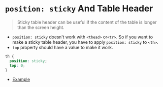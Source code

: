 # `position: sticky` And Table Header

> Sticky table header can be useful if the content of the table is longer than the screen height.

- `position: sticky` doesn't work with `<thead>` or`<tr>`. So if you want to make a sticky table header, you have to apply `position: sticky` to `<th>`.
- `top` property should have a value to make it work.
 ```css
 th {
   position: sticky;
   top: 0;
 }
 ```
- [Example](https://codepen.io/devleee/pen/mdrbmyG)